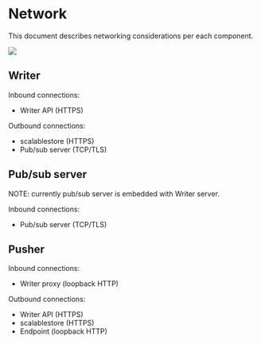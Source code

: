 Network
=======

This document describes networking considerations per each component.

![](diagram.png)


Writer
------

Inbound connections:

- Writer API (HTTPS)

Outbound connections:

- scalablestore (HTTPS)
- Pub/sub server (TCP/TLS)


Pub/sub server
--------------

NOTE: currently pub/sub server is embedded with Writer server.

Inbound connections:

- Pub/sub server (TCP/TLS)


Pusher
------

Inbound connections:

- Writer proxy (loopback HTTP)

Outbound connections:

- Writer API (HTTPS)
- scalablestore (HTTPS)
- Endpoint (loopback HTTP)
